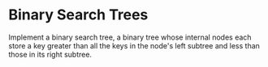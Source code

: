 # Binary Search Trees

Implement a binary search tree, a binary tree whose internal nodes each store a key greater than all the keys in the node's left subtree and less than those in its right subtree.